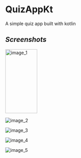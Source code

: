 # QuizAppKt
A simple quiz app built with kotlin

## _Screenshots_

<img src="https://assets.tomiwo.com/quizappkt/quizappkt1.jpg" alt="image_1" width="100" height="200"/>

![image_2](https://assets.tomiwo.com/quizappkt/quizappkt2.jpg)

![image_3](https://assets.tomiwo.com/quizappkt/quizappkt3.jpg)

![image_4](https://assets.tomiwo.com/quizappkt/quizappkt4.jpg)

![image_5](https://assets.tomiwo.com/quizappkt/quizappkt5.jpg)
